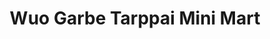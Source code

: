 ---
title: "Wuo Garbe Tarppai Mini Mart"
url: /ganta/wuo-garbe-tarppai-mini-mart/
shop: convenience
---